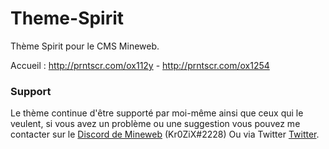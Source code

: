 # Theme-Spirit
Thème Spirit pour le CMS Mineweb.

Accueil : http://prntscr.com/ox112y - http://prntscr.com/ox1254 

### Support

Le thème continue d'être supporté par moi-même ainsi que ceux qui le veulent, si vous avez un problème ou une suggestion vous pouvez me contacter sur le [Discord de Mineweb](https://discord.gg/Qq7WqkJ) (Kr0ZiX#2228) Ou via Twitter [Twitter](https://twitter.com/Kr0ZiX).

